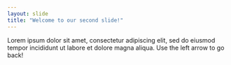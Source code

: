 ```yaml
---
layout: slide
title: "Welcome to our second slide!"
---
```

Lorem ipsum dolor sit amet, consectetur adipiscing elit, sed do eiusmod tempor incididunt ut labore et dolore magna aliqua.
Use the left arrow to go back!
